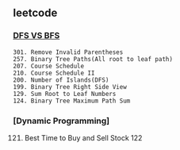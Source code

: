 ## leetcode

### [DFS VS BFS](https://github.com/TopGunViper/leetcode/tree/master/src/edu/ouc/dfs)
```
301. Remove Invalid Parentheses
257. Binary Tree Paths(All root to leaf path)
207. Course Schedule
210. Course Schedule II
200. Number of Islands(DFS)
199. Binary Tree Right Side View
129. Sum Root to Leaf Numbers
124. Binary Tree Maximum Path Sum
```
### [Dynamic Programming]
121. Best Time to Buy and Sell Stock
122
